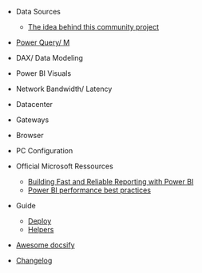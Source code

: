 - Data Sources

  - [The idea behind this community project](The-idea-behind-this-community-project.md)

- [Power Query/ M](Power-Query_M.md)

- DAX/ Data Modeling

- Power BI Visuals

- Network Bandwidth/ Latency

- Datacenter

- Gateways

- Browser

- PC Configuration

- Official Microsoft Ressources
  - [Building Fast and Reliable Reporting with Power BI](https://www.youtube.com/watch?v=GhiJABR7XX0&feature=youtu.be)
  - [Power BI performance best practices](https://docs.microsoft.com/en-us/power-bi/power-bi-reports-performance)

- Guide

  - [Deploy](deploy.md)
  - [Helpers](helpers.md)


- [Awesome docsify](awesome.md)
- [Changelog](changelog.md)
